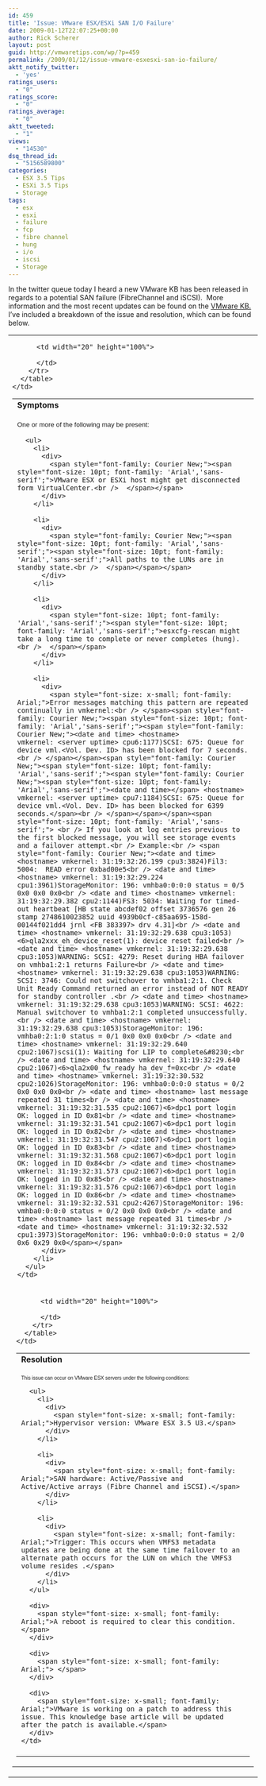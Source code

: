 ```yaml
---
id: 459
title: 'Issue: VMware ESX/ESXi SAN I/O Failure'
date: 2009-01-12T22:07:25+00:00
author: Rick Scherer
layout: post
guid: http://vmwaretips.com/wp/?p=459
permalink: /2009/01/12/issue-vmware-esxesxi-san-io-failure/
aktt_notify_twitter:
  - 'yes'
ratings_users:
  - "0"
ratings_score:
  - "0"
ratings_average:
  - "0"
aktt_tweeted:
  - "1"
views:
  - "14530"
dsq_thread_id:
  - "5156589800"
categories:
  - ESX 3.5 Tips
  - ESXi 3.5 Tips
  - Storage
tags:
  - esx
  - esxi
  - failure
  - fcp
  - fibre channel
  - hung
  - i/o
  - iscsi
  - Storage
---
```

In the twitter queue today I heard a new VMware KB has been released in regards to a potential SAN failure (FibreChannel and iSCSI).  More information and the most recent updates can be found on the <a href="http://kb.vmware.com/selfservice/microsites/search.do?language=en_US&cmd=displayKC&externalId=1008130" target="_blank">VMware KB.</a>  I&#8217;ve included a breakdown of the issue and resolution, which can be found below.

<!--more-->

<table border="0" cellspacing="0" cellpadding="0" width="100%">
  <tr>
    <td>
      <table border="0" cellspacing="0" cellpadding="0">
        <tr>
          <td class="tabbar" style="padding-right: 5px; padding-left: 10px; padding-bottom: 1px; padding-top: 2px;">
            <strong>Symptoms</strong><br /> <strong><img src="http://vmwaretips.com/contactcenter/img/sp.gif" border="0" alt="" width="100" height="3" /></strong>
          </td>
          
          <td width="20" height="100%">
             
          </td>
        </tr>
      </table>
    </td>
  </tr>
  
  <tr>
    <td class="tabbar" height="2">
      <img src="http://vmwaretips.com/contactcenter/img/sp.gif" border="0" alt="" width="1" height="2" />
    </td>
  </tr>
  
  <tr>
    <td class="body" style="padding: 10px;">
      <span style="font-family: Courier New;"><span style="font-size: 10pt; font-family: 'Arial','sans-serif';">One or more of the following may be present:</span></span></p> 
      
      <ul>
        <li>
          <div>
            <span style="font-family: Courier New;"><span style="font-size: 10pt; font-family: 'Arial','sans-serif';">VMware ESX or ESXi host might get disconnected form VirtualCenter.<br />  </span></span>
          </div>
        </li>
        
        <li>
          <div>
            <span style="font-family: Courier New;"><span style="font-size: 10pt; font-family: 'Arial','sans-serif';"><span style="font-size: 10pt; font-family: 'Arial','sans-serif';">All paths to the LUNs are in standby state.<br />  </span></span></span>
          </div>
        </li>
        
        <li>
          <div>
            <span style="font-size: 10pt; font-family: 'Arial','sans-serif';"><span style="font-size: 10pt; font-family: 'Arial','sans-serif';">esxcfg-rescan might take a long time to complete or never completes (hung).<br />  </span></span>
          </div>
        </li>
        
        <li>
          <div>
            <span style="font-size: x-small; font-family: Arial;">Error messages matching this pattern are repeated continually in vmkernel:<br /> </span><span style="font-family: Courier New;"><span style="font-size: 10pt; font-family: 'Arial','sans-serif';"><span style="font-family: Courier New;"><date and time> <hostname> vmkernel: <server uptime> cpu6:1177)SCSI: 675: Queue for device vml.<Vol. Dev. ID> has been blocked for 7 seconds.<br /> </span></span><span style="font-family: Courier New;"><span style="font-size: 10pt; font-family: 'Arial','sans-serif';"><span style="font-family: Courier New;"><span style="font-size: 10pt; font-family: 'Arial','sans-serif';"><date and time></span> <hostname> vmkernel: <server uptime> cpu7:1184)SCSI: 675: Queue for device vml.<Vol. Dev. ID> has been blocked for 6399 seconds.</span><br /> </span></span></span><span style="font-size: 10pt; font-family: 'Arial','sans-serif';"> <br /> If you look at log entries previous to the first blocked message, you will see storage events and a failover attempt.<br /> Example:<br /> <span style="font-family: Courier New;"><date and time> <hostname> vmkernel: 31:19:32:26.199 cpu3:3824)Fil3: 5004:  READ error 0xbad00e5<br /> <date and time> <hostname> vmkernel: 31:19:32:29.224 cpu1:3961)StorageMonitor: 196: vmhba0:0:0:0 status = 0/5 0x0 0x0 0x0<br /> <date and time> <hostname> vmkernel: 31:19:32:29.382 cpu2:1144)FS3: 5034: Waiting for timed-out heartbeat [HB state abcdef02 offset 3736576 gen 26 stamp 2748610023852 uuid 4939b0cf-c85aa695-158d-00144f021dd4 jrnl <FB 383397> drv 4.31]<br /> <date and time> <hostname> vmkernel: 31:19:32:29.638 cpu3:1053)<6>qla2xxx_eh_device_reset(1): device reset failed<br /> <date and time> <hostname> vmkernel: 31:19:32:29.638 cpu3:1053)WARNING: SCSI: 4279: Reset during HBA failover on vmhba1:2:1 returns Failure<br /> <date and time> <hostname> vmkernel: 31:19:32:29.638 cpu3:1053)WARNING: SCSI: 3746: Could not switchover to vmhba1:2:1. Check Unit Ready Command returned an error instead of NOT READY for standby controller .<br /> <date and time> <hostname> vmkernel: 31:19:32:29.638 cpu3:1053)WARNING: SCSI: 4622: Manual switchover to vmhba1:2:1 completed unsuccessfully.<br /> <date and time> <hostname> vmkernel: 31:19:32:29.638 cpu3:1053)StorageMonitor: 196: vmhba0:2:1:0 status = 0/1 0x0 0x0 0x0<br /> <date and time> <hostname> vmkernel: 31:19:32:29.640 cpu2:1067)scsi(1): Waiting for LIP to complete&#8230;<br /> <date and time> <hostname> vmkernel: 31:19:32:29.640 cpu2:1067)<6>qla2x00_fw_ready ha_dev_f=0xc<br /> <date and time> <hostname> vmkernel: 31:19:32:30.532 cpu2:1026)StorageMonitor: 196: vmhba0:0:0:0 status = 0/2 0x0 0x0 0x0<br /> <date and time> <hostname> last message repeated 31 times<br /> <date and time> <hostname> vmkernel: 31:19:32:31.535 cpu2:1067)<6>dpc1 port login OK: logged in ID 0x81<br /> <date and time> <hostname> vmkernel: 31:19:32:31.541 cpu2:1067)<6>dpc1 port login OK: logged in ID 0x82<br /> <date and time> <hostname> vmkernel: 31:19:32:31.547 cpu2:1067)<6>dpc1 port login OK: logged in ID 0x83<br /> <date and time> <hostname> vmkernel: 31:19:32:31.568 cpu2:1067)<6>dpc1 port login OK: logged in ID 0x84<br /> <date and time> <hostname> vmkernel: 31:19:32:31.573 cpu2:1067)<6>dpc1 port login OK: logged in ID 0x85<br /> <date and time> <hostname> vmkernel: 31:19:32:31.576 cpu2:1067)<6>dpc1 port login OK: logged in ID 0x86<br /> <date and time> <hostname> vmkernel: 31:19:32:32.531 cpu2:4267)StorageMonitor: 196: vmhba0:0:0:0 status = 0/2 0x0 0x0 0x0<br /> <date and time> <hostname> last message repeated 31 times<br /> <date and time> <hostname> vmkernel: 31:19:32:32.532 cpu1:3973)StorageMonitor: 196: vmhba0:0:0:0 status = 2/0 0x6 0x29 0x0</span></span>
          </div>
        </li>
      </ul>
    </td>
  </tr>
  
  <tr>
    <td>
      <table border="0" cellspacing="0" cellpadding="0">
        <tr>
          <td class="tabbar" style="padding-right: 5px; padding-left: 10px; padding-bottom: 1px; padding-top: 2px;">
            <strong>Resolution</strong><br /> <img src="http://vmwaretips.com/contactcenter/img/sp.gif" border="0" alt="" width="100" height="3" />
          </td>
          
          <td width="20" height="100%">
             
          </td>
        </tr>
      </table>
    </td>
  </tr>
  
  <tr>
    <td class="tabbar" height="2">
      <img src="http://vmwaretips.com/contactcenter/img/sp.gif" border="0" alt="" width="1" height="2" />
    </td>
  </tr>
  
  <tr>
    <td class="body" style="padding: 10px;">
      <div>
        <span style="font-size: x-small; font-family: Arial;">This issue can occur on VMware ESX servers under the following conditions:</span>
      </div>
      
      <ul>
        <li>
          <div>
            <span style="font-size: x-small; font-family: Arial;">Hypervisor version: VMware ESX 3.5 U3.</span>
          </div>
        </li>
        
        <li>
          <div>
            <span style="font-size: x-small; font-family: Arial;">SAN hardware: Active/Passive and Active/Active arrays (Fibre Channel and iSCSI).</span>
          </div>
        </li>
        
        <li>
          <div>
            <span style="font-size: x-small; font-family: Arial;">Trigger: This occurs when VMFS3 metadata updates are being done at the same time failover to an alternate path occurs for the LUN on which the VMFS3 volume resides .</span>
          </div>
        </li>
      </ul>
      
      <div>
        <span style="font-size: x-small; font-family: Arial;">A reboot is required to clear this condition.</span>
      </div>
      
      <div>
        <span style="font-size: x-small; font-family: Arial;"> </span>
      </div>
      
      <div>
        <span style="font-size: x-small; font-family: Arial;">VMware is working on a patch to address this issue. This knowledge base article will be updated after the patch is available.</span>
      </div>
    </td>
  </tr>
</table>